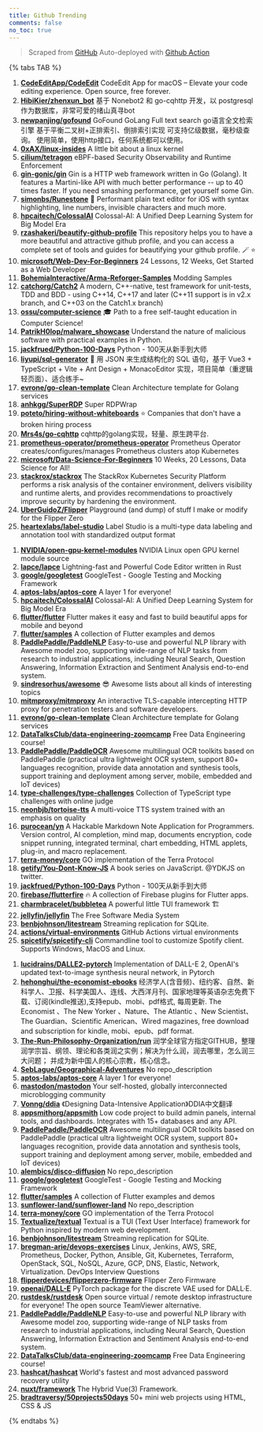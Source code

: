 ```yaml
---
title: Github Trending
comments: false
no_toc: true
---
```


> Scraped from [GitHub](https://github.com/trending)
Auto-deployed with [Github Action](https://docs.github.com/en/actions)

{% tabs TAB %}
<!-- tab Daily -->
1. [**CodeEditApp/CodeEdit**](https://github.com/CodeEditApp/CodeEdit)
CodeEdit App for macOS – Elevate your code editing experience. Open source, free forever.
2. [**HibiKier/zhenxun_bot**](https://github.com/HibiKier/zhenxun_bot)
基于 Nonebot2 和 go-cqhttp 开发，以 postgresql 作为数据库，非常可爱的绪山真寻bot
3. [**newpanjing/gofound**](https://github.com/newpanjing/gofound)
GoFound GoLang Full text search go语言全文检索引擎 基于平衡二叉树+正排索引、倒排索引实现 可支持亿级数据，毫秒级查询。 使用简单，使用http接口，任何系统都可以使用。
4. [**0xAX/linux-insides**](https://github.com/0xAX/linux-insides)
A little bit about a linux kernel
5. [**cilium/tetragon**](https://github.com/cilium/tetragon)
eBPF-based Security Observability and Runtime Enforcement
6. [**gin-gonic/gin**](https://github.com/gin-gonic/gin)
Gin is a HTTP web framework written in Go (Golang). It features a Martini-like API with much better performance -- up to 40 times faster. If you need smashing performance, get yourself some Gin.
7. [**simonbs/Runestone**](https://github.com/simonbs/Runestone)
📝 Performant plain text editor for iOS with syntax highlighting, line numbers, invisible characters and much more.
8. [**hpcaitech/ColossalAI**](https://github.com/hpcaitech/ColossalAI)
Colossal-AI: A Unified Deep Learning System for Big Model Era
9. [**rzashakeri/beautify-github-profile**](https://github.com/rzashakeri/beautify-github-profile)
This repository helps you to have a more beautiful and attractive github profile, and you can access a complete set of tools and guides for beautifying your github profile. 🪄 ⭐
10. [**microsoft/Web-Dev-For-Beginners**](https://github.com/microsoft/Web-Dev-For-Beginners)
24 Lessons, 12 Weeks, Get Started as a Web Developer
11. [**BohemiaInteractive/Arma-Reforger-Samples**](https://github.com/BohemiaInteractive/Arma-Reforger-Samples)
Modding Samples
12. [**catchorg/Catch2**](https://github.com/catchorg/Catch2)
A modern, C++-native, test framework for unit-tests, TDD and BDD - using C++14, C++17 and later (C++11 support is in v2.x branch, and C++03 on the Catch1.x branch)
13. [**ossu/computer-science**](https://github.com/ossu/computer-science)
🎓 Path to a free self-taught education in Computer Science!
14. [**PatrikH0lop/malware_showcase**](https://github.com/PatrikH0lop/malware_showcase)
Understand the nature of malicious software with practical examples in Python.
15. [**jackfrued/Python-100-Days**](https://github.com/jackfrued/Python-100-Days)
Python - 100天从新手到大师
16. [**liyupi/sql-generator**](https://github.com/liyupi/sql-generator)
🔨 用 JSON 来生成结构化的 SQL 语句，基于 Vue3 + TypeScript + Vite + Ant Design + MonacoEditor 实现，项目简单（重逻辑轻页面）、适合练手~
17. [**evrone/go-clean-template**](https://github.com/evrone/go-clean-template)
Clean Architecture template for Golang services
18. [**anhkgg/SuperRDP**](https://github.com/anhkgg/SuperRDP)
Super RDPWrap
19. [**poteto/hiring-without-whiteboards**](https://github.com/poteto/hiring-without-whiteboards)
⭐️ Companies that don't have a broken hiring process
20. [**Mrs4s/go-cqhttp**](https://github.com/Mrs4s/go-cqhttp)
cqhttp的golang实现，轻量、原生跨平台.
21. [**prometheus-operator/prometheus-operator**](https://github.com/prometheus-operator/prometheus-operator)
Prometheus Operator creates/configures/manages Prometheus clusters atop Kubernetes
22. [**microsoft/Data-Science-For-Beginners**](https://github.com/microsoft/Data-Science-For-Beginners)
10 Weeks, 20 Lessons, Data Science for All!
23. [**stackrox/stackrox**](https://github.com/stackrox/stackrox)
The StackRox Kubernetes Security Platform performs a risk analysis of the container environment, delivers visibility and runtime alerts, and provides recommendations to proactively improve security by hardening the environment.
24. [**UberGuidoZ/Flipper**](https://github.com/UberGuidoZ/Flipper)
Playground (and dump) of stuff I make or modify for the Flipper Zero
25. [**heartexlabs/label-studio**](https://github.com/heartexlabs/label-studio)
Label Studio is a multi-type data labeling and annotation tool with standardized output format
<!-- endtab -->
<!-- tab Weekly -->
1. [**NVIDIA/open-gpu-kernel-modules**](https://github.com/NVIDIA/open-gpu-kernel-modules)
NVIDIA Linux open GPU kernel module source
2. [**lapce/lapce**](https://github.com/lapce/lapce)
Lightning-fast and Powerful Code Editor written in Rust
3. [**google/googletest**](https://github.com/google/googletest)
GoogleTest - Google Testing and Mocking Framework
4. [**aptos-labs/aptos-core**](https://github.com/aptos-labs/aptos-core)
A layer 1 for everyone!
5. [**hpcaitech/ColossalAI**](https://github.com/hpcaitech/ColossalAI)
Colossal-AI: A Unified Deep Learning System for Big Model Era
6. [**flutter/flutter**](https://github.com/flutter/flutter)
Flutter makes it easy and fast to build beautiful apps for mobile and beyond
7. [**flutter/samples**](https://github.com/flutter/samples)
A collection of Flutter examples and demos
8. [**PaddlePaddle/PaddleNLP**](https://github.com/PaddlePaddle/PaddleNLP)
Easy-to-use and powerful NLP library with Awesome model zoo, supporting wide-range of NLP tasks from research to industrial applications, including Neural Search, Question Answering, Information Extraction and Sentiment Analysis end-to-end system.
9. [**sindresorhus/awesome**](https://github.com/sindresorhus/awesome)
😎 Awesome lists about all kinds of interesting topics
10. [**mitmproxy/mitmproxy**](https://github.com/mitmproxy/mitmproxy)
An interactive TLS-capable intercepting HTTP proxy for penetration testers and software developers.
11. [**evrone/go-clean-template**](https://github.com/evrone/go-clean-template)
Clean Architecture template for Golang services
12. [**DataTalksClub/data-engineering-zoomcamp**](https://github.com/DataTalksClub/data-engineering-zoomcamp)
Free Data Engineering course!
13. [**PaddlePaddle/PaddleOCR**](https://github.com/PaddlePaddle/PaddleOCR)
Awesome multilingual OCR toolkits based on PaddlePaddle (practical ultra lightweight OCR system, support 80+ languages recognition, provide data annotation and synthesis tools, support training and deployment among server, mobile, embedded and IoT devices)
14. [**type-challenges/type-challenges**](https://github.com/type-challenges/type-challenges)
Collection of TypeScript type challenges with online judge
15. [**neonbjb/tortoise-tts**](https://github.com/neonbjb/tortoise-tts)
A multi-voice TTS system trained with an emphasis on quality
16. [**purocean/yn**](https://github.com/purocean/yn)
A Hackable Markdown Note Application for Programmers. Version control, AI completion, mind map, documents encryption, code snippet running, integrated terminal, chart embedding, HTML applets, plug-in, and macro replacement.
17. [**terra-money/core**](https://github.com/terra-money/core)
GO implementation of the Terra Protocol
18. [**getify/You-Dont-Know-JS**](https://github.com/getify/You-Dont-Know-JS)
A book series on JavaScript. @YDKJS on twitter.
19. [**jackfrued/Python-100-Days**](https://github.com/jackfrued/Python-100-Days)
Python - 100天从新手到大师
20. [**firebase/flutterfire**](https://github.com/firebase/flutterfire)
🔥 A collection of Firebase plugins for Flutter apps.
21. [**charmbracelet/bubbletea**](https://github.com/charmbracelet/bubbletea)
A powerful little TUI framework 🏗
22. [**jellyfin/jellyfin**](https://github.com/jellyfin/jellyfin)
The Free Software Media System
23. [**benbjohnson/litestream**](https://github.com/benbjohnson/litestream)
Streaming replication for SQLite.
24. [**actions/virtual-environments**](https://github.com/actions/virtual-environments)
GitHub Actions virtual environments
25. [**spicetify/spicetify-cli**](https://github.com/spicetify/spicetify-cli)
Commandline tool to customize Spotify client. Supports Windows, MacOS and Linux.
<!-- endtab -->
<!-- tab Monthly -->
1. [**lucidrains/DALLE2-pytorch**](https://github.com/lucidrains/DALLE2-pytorch)
Implementation of DALL-E 2, OpenAI's updated text-to-image synthesis neural network, in Pytorch
2. [**hehonghui/the-economist-ebooks**](https://github.com/hehonghui/the-economist-ebooks)
经济学人(含音频)、纽约客、自然、新科学人、卫报、科学美国人、连线、大西洋月刊、国家地理等英语杂志免费下载、订阅(kindle推送),支持epub、mobi、pdf格式, 每周更新. The Economist 、The New Yorker 、Nature、The Atlantic 、New Scientist、The Guardian、Scientific American、Wired magazines, free download and subscription for kindle, mobi、epub、pdf format.
3. [**The-Run-Philosophy-Organization/run**](https://github.com/The-Run-Philosophy-Organization/run)
润学全球官方指定GITHUB，整理润学宗旨、纲领、理论和各类润之实例；解决为什么润，润去哪里，怎么润三大问题； 并成为新中国人的核心宗教，核心信念。
4. [**SebLague/Geographical-Adventures**](https://github.com/SebLague/Geographical-Adventures)
No repo_description
5. [**aptos-labs/aptos-core**](https://github.com/aptos-labs/aptos-core)
A layer 1 for everyone!
6. [**mastodon/mastodon**](https://github.com/mastodon/mastodon)
Your self-hosted, globally interconnected microblogging community
7. [**Vonng/ddia**](https://github.com/Vonng/ddia)
《Designing Data-Intensive Application》DDIA中文翻译
8. [**appsmithorg/appsmith**](https://github.com/appsmithorg/appsmith)
Low code project to build admin panels, internal tools, and dashboards. Integrates with 15+ databases and any API.
9. [**PaddlePaddle/PaddleOCR**](https://github.com/PaddlePaddle/PaddleOCR)
Awesome multilingual OCR toolkits based on PaddlePaddle (practical ultra lightweight OCR system, support 80+ languages recognition, provide data annotation and synthesis tools, support training and deployment among server, mobile, embedded and IoT devices)
10. [**alembics/disco-diffusion**](https://github.com/alembics/disco-diffusion)
No repo_description
11. [**google/googletest**](https://github.com/google/googletest)
GoogleTest - Google Testing and Mocking Framework
12. [**flutter/samples**](https://github.com/flutter/samples)
A collection of Flutter examples and demos
13. [**sunflower-land/sunflower-land**](https://github.com/sunflower-land/sunflower-land)
No repo_description
14. [**terra-money/core**](https://github.com/terra-money/core)
GO implementation of the Terra Protocol
15. [**Textualize/textual**](https://github.com/Textualize/textual)
Textual is a TUI (Text User Interface) framework for Python inspired by modern web development.
16. [**benbjohnson/litestream**](https://github.com/benbjohnson/litestream)
Streaming replication for SQLite.
17. [**bregman-arie/devops-exercises**](https://github.com/bregman-arie/devops-exercises)
Linux, Jenkins, AWS, SRE, Prometheus, Docker, Python, Ansible, Git, Kubernetes, Terraform, OpenStack, SQL, NoSQL, Azure, GCP, DNS, Elastic, Network, Virtualization. DevOps Interview Questions
18. [**flipperdevices/flipperzero-firmware**](https://github.com/flipperdevices/flipperzero-firmware)
Flipper Zero Firmware
19. [**openai/DALL-E**](https://github.com/openai/DALL-E)
PyTorch package for the discrete VAE used for DALL·E.
20. [**rustdesk/rustdesk**](https://github.com/rustdesk/rustdesk)
Open source virtual / remote desktop infrastructure for everyone! The open source TeamViewer alternative.
21. [**PaddlePaddle/PaddleNLP**](https://github.com/PaddlePaddle/PaddleNLP)
Easy-to-use and powerful NLP library with Awesome model zoo, supporting wide-range of NLP tasks from research to industrial applications, including Neural Search, Question Answering, Information Extraction and Sentiment Analysis end-to-end system.
22. [**DataTalksClub/data-engineering-zoomcamp**](https://github.com/DataTalksClub/data-engineering-zoomcamp)
Free Data Engineering course!
23. [**hashcat/hashcat**](https://github.com/hashcat/hashcat)
World's fastest and most advanced password recovery utility
24. [**nuxt/framework**](https://github.com/nuxt/framework)
The Hybrid Vue(3) Framework.
25. [**bradtraversy/50projects50days**](https://github.com/bradtraversy/50projects50days)
50+ mini web projects using HTML, CSS & JS
<!-- endtab -->
{% endtabs %}
